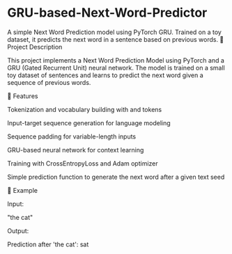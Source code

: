 # GRU-based-Next-Word-Predictor
A simple Next Word Prediction model using PyTorch GRU. Trained on a toy dataset, it predicts the next word in a sentence based on previous words.
📝 Project Description

This project implements a Next Word Prediction Model using PyTorch and a GRU (Gated Recurrent Unit) neural network.
The model is trained on a small toy dataset of sentences and learns to predict the next word given a sequence of previous words.

🔹 Features

Tokenization and vocabulary building with <PAD> and <UNK> tokens

Input-target sequence generation for language modeling

Sequence padding for variable-length inputs

GRU-based neural network for context learning

Training with CrossEntropyLoss and Adam optimizer

Simple prediction function to generate the next word after a given text seed

🔹 Example

Input:

"the cat"


Output:

Prediction after 'the cat': sat
